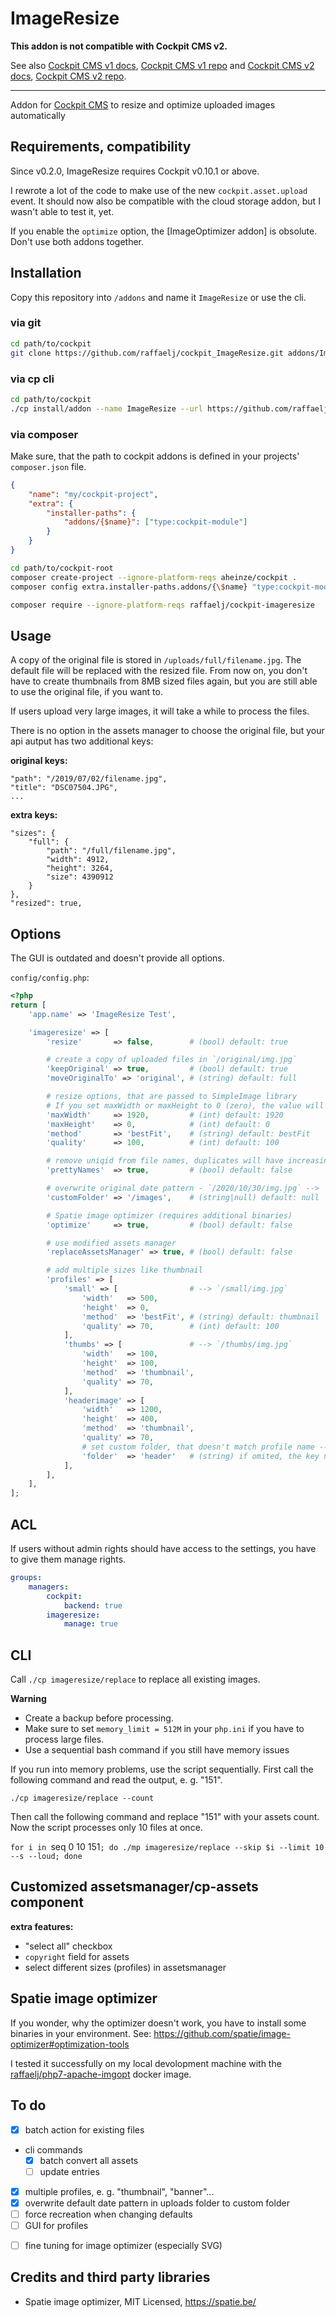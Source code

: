 # ImageResize

**This addon is not compatible with Cockpit CMS v2.**

See also [Cockpit CMS v1 docs](https://v1.getcockpit.com/documentation), [Cockpit CMS v1 repo](https://github.com/agentejo/cockpit) and [Cockpit CMS v2 docs](https://getcockpit.com/documentation/), [Cockpit CMS v2 repo](https://github.com/Cockpit-HQ/Cockpit).

---

Addon for [Cockpit CMS][1] to resize and optimize uploaded images automatically

## Requirements, compatibility

Since v0.2.0, ImageResize requires Cockpit v0.10.1 or above.

I rewrote a lot of the code to make use of the new `cockpit.asset.upload` event. It should now also be compatible with the cloud storage addon, but I wasn't able to test it, yet.

If you enable the `optimize` option, the [ImageOptimizer addon] is obsolute. Don't use both addons together.

## Installation

Copy this repository into `/addons` and name it `ImageResize` or use the cli.

### via git

```bash
cd path/to/cockpit
git clone https://github.com/raffaelj/cockpit_ImageResize.git addons/ImageResize
```

### via cp cli

```bash
cd path/to/cockpit
./cp install/addon --name ImageResize --url https://github.com/raffaelj/cockpit_ImageResize/archive/master.zip
```

### via composer

Make sure, that the path to cockpit addons is defined in your projects' `composer.json` file.

```json
{
    "name": "my/cockpit-project",
    "extra": {
        "installer-paths": {
            "addons/{$name}": ["type:cockpit-module"]
        }
    }
}
```

```bash
cd path/to/cockpit-root
composer create-project --ignore-platform-reqs aheinze/cockpit .
composer config extra.installer-paths.addons/{\$name} "type:cockpit-module"

composer require --ignore-platform-reqs raffaelj/cockpit-imageresize
```

## Usage

A copy of the original file is stored in `/uploads/full/filename.jpg`. The default file will be replaced with the resized file. From now on, you don't have to create thumbnails from 8MB sized files again, but you are still able to use the original file, if you want to.

If users upload very large images, it will take a while to process the files.

There is no option in the assets manager to choose the original file, but your api autput has two additional keys:

**original keys:**

```
"path": "/2019/07/02/filename.jpg",
"title": "DSC07504.JPG",
...
```

**extra keys:**

```
"sizes": {
    "full": {
        "path": "/full/filename.jpg",
        "width": 4912,
        "height": 3264,
        "size": 4390912
    }
},
"resized": true,
```

## Options

The GUI is outdated and doesn't provide all options.

`config/config.php`:

```php
<?php
return [
    'app.name' => 'ImageResize Test',

    'imageresize' => [
        'resize'       => false,        # (bool) default: true

        # create a copy of uploaded files in `/original/img.jpg`
        'keepOriginal' => true,         # (bool) default: true
        'moveOriginalTo' => 'original', # (string) default: full

        # resize options, that are passed to SimpleImage library
        # If you set maxWidth or maxHeight to 0 (zero), the value will be ignored.
        'maxWidth'     => 1920,         # (int) default: 1920
        'maxHeight'    => 0,            # (int) default: 0
        'method'       => 'bestFit',    # (string) default: bestFit
        'quality'      => 100,          # (int) default: 100

        # remove uniqid from file names, duplicates will have increasing number suffixes
        'prettyNames'  => true,         # (bool) default: false

        # overwrite original date pattern - `/2020/10/30/img.jpg` --> `/images/img.jpg`
        'customFolder' => '/images',    # (string|null) default: null

        # Spatie image optimizer (requires additional binaries)
        'optimize'     => true,         # (bool) default: false

        # use modified assets manager
        'replaceAssetsManager' => true, # (bool) default: false

        # add multiple sizes like thumbnail
        'profiles' => [
            'small' => [                # --> `/small/img.jpg`
                'width'   => 500,
                'height'  => 0,
                'method'  => 'bestFit', # (string) default: thumbnail
                'quality' => 70,        # (int) default: 100
            ],
            'thumbs' => [               # --> `/thumbs/img.jpg`
                'width'   => 100,
                'height'  => 100,
                'method'  => 'thumbnail',
                'quality' => 70,
            ],
            'headerimage' => [
                'width'   => 1200,
                'height'  => 400,
                'method'  => 'thumbnail',
                'quality' => 70,
                # set custom folder, that doesn't match profile name --> `/header/img.jpg`
                'folder'  => 'header'   # (string) if omited, the key name 'headerimage' is used
            ],
        ],
    ],
];
```

## ACL

If users without admin rights should have access to the settings, you have to give them manage rights.

```yaml
groups:
    managers:
        cockpit:
            backend: true
        imageresize:
            manage: true
```

## CLI

Call `./cp imageresize/replace` to replace all existing images.

**Warning**

* Create a backup before processing.
* Make sure to set `memory_limit = 512M` in your `php.ini` if you have to process large files.
* Use a sequential bash command if you still have memory issues

If you run into memory problems, use the script sequentially. First call the following command and read the output, e. g. "151".

`./cp imageresize/replace --count`

Then call the following command and replace "151" with your assets count.
Now the script processes only 10 files at once.

`for i in `seq 0 10 151`; do ./mp imageresize/replace --skip $i --limit 10 --s --loud; done`

## Customized assetsmanager/cp-assets component

**extra features:**

* "select all" checkbox
* `copyright` field for assets
* select different sizes (profiles) in assetsmanager

## Spatie image optimizer

If you wonder, why the optimizer doesn't work, you have to install some binaries in your environment.
See: https://github.com/spatie/image-optimizer#optimization-tools

I tested it successfully on my local devolopment machine with the [raffaelj/php7-apache-imgopt][4] docker image.

## To do

* [x] batch action for existing files
* cli commands
  * [x] batch convert all assets
  * [ ] update entries
* [x] multiple profiles, e. g. "thumbnail", "banner"...
* [x] overwrite default date pattern in uploads folder to custom folder
* [ ] force recreation when changing defaults
* [ ] GUI for profiles
+ [ ] fine tuning for image optimizer (especially SVG)

## Credits and third party libraries

* Spatie image optimizer, MIT Licensed, https://spatie.be/

[1]: https://github.com/agentejo/cockpit/
[2]: https://github.com/pauloamgomes/CockpitCMS-ImageOptimizer
[3]: https://github.com/spatie/image-optimizer
[4]: https://hub.docker.com/r/raffaelj/php7-apache-imgopt
